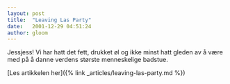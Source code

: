 ```yaml
---
layout: post
title:  "Leaving Las Party"
date:   2001-12-29 04:51:24
author: gloom
---
```

Jessjess! Vi har hatt det fett, drukket øl og ikke minst hatt gleden av
å være med på å danne verdens største menneskelige badstue.

[Les artikkelen her]({% link _articles/leaving-las-party.md %})
